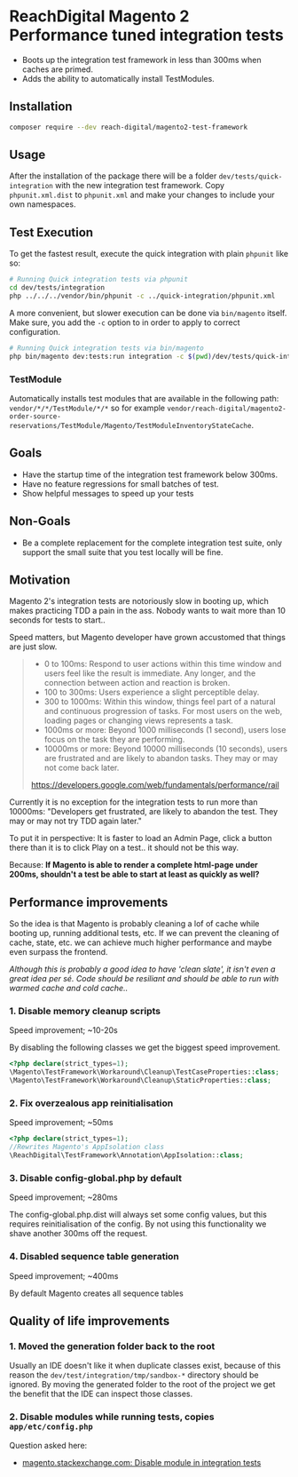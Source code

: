 # ReachDigital Magento 2 Performance tuned integration tests

- Boots up the integration test framework in less than 300ms when caches are
  primed.
- Adds the ability to automatically install TestModules.

## Installation

```bash
composer require --dev reach-digital/magento2-test-framework
```

## Usage

After the installation of the package there will be a folder
`dev/tests/quick-integration` with the new integration test framework. Copy
`phpunit.xml.dist` to `phpunit.xml` and make your changes to include your own
namespaces.

## Test Execution

To get the fastest result, execute the quick integration with plain `phpunit`
like so:

```bash
# Running Quick integration tests via phpunit
cd dev/tests/integration
php ../../../vendor/bin/phpunit -c ../quick-integration/phpunit.xml
```

A more convenient, but slower execution can be done via `bin/magento` itself.
Make sure, you add the `-c` option to in order to apply to correct
configuration.

```bash
# Running Quick integration tests via bin/magento
php bin/magento dev:tests:run integration -c $(pwd)/dev/tests/quick-integration/phpunit.xml
```

### TestModule

Automatically installs test modules that are available in the following path:
`vendor/*/*/TestModule/*/*` so for example
`vendor/reach-digital/magento2-order-source-reservations/TestModule/Magento/TestModuleInventoryStateCache`.

## Goals

- Have the startup time of the integration test framework below 300ms.
- Have no feature regressions for small batches of test.
- Show helpful messages to speed up your tests

## Non-Goals

- Be a complete replacement for the complete integration test suite, only
  support the small suite that you test locally will be fine.

## Motivation

Magento 2's integration tests are notoriously slow in booting up, which makes
practicing TDD a pain in the ass. Nobody wants to wait more than 10 seconds for
tests to start..

Speed matters, but Magento developer have grown accustomed that things are just
slow.

> - 0 to 100ms: Respond to user actions within this time window and users feel
>   like the result is immediate. Any longer, and the connection between action
>   and reaction is broken.
> - 100 to 300ms: Users experience a slight perceptible delay.
> - 300 to 1000ms: Within this window, things feel part of a natural and
>   continuous progression of tasks. For most users on the web, loading pages or
>   changing views represents a task.
> - 1000ms or more: Beyond 1000 milliseconds (1 second), users lose focus on the
>   task they are performing.
> - 10000ms or more: Beyond 10000 milliseconds (10 seconds), users are
>   frustrated and are likely to abandon tasks. They may or may not come back
>   later.
>
> https://developers.google.com/web/fundamentals/performance/rail

Currently it is no exception for the integration tests to run more than 10000ms:
"Developers get frustrated, are likely to abandon the test. They may or may not
try TDD again later."

To put it in perspective: It is faster to load an Admin Page, click a button
there than it is to click Play on a test.. it should not be this way.

Because: **If Magento is able to render a complete html-page under 200ms,
shouldn't a test be able to start at least as quickly as well?**

## Performance improvements

So the idea is that Magento is probably cleaning a lof of cache while booting
up, running additional tests, etc. If we can prevent the cleaning of cache,
state, etc. we can achieve much higher performance and maybe even surpass the
frontend.

_Although this is probably a good idea to have 'clean slate', it isn't even a
great idea per sé. Code should be resiliant and should be able to run with
warmed cache and cold cache.._

### 1. Disable memory cleanup scripts

Speed improvement; ~10-20s

By disabling the following classes we get the biggest speed improvement.

```php
<?php declare(strict_types=1);
\Magento\TestFramework\Workaround\Cleanup\TestCaseProperties::class;
\Magento\TestFramework\Workaround\Cleanup\StaticProperties::class;
```

### 2. Fix overzealous app reinitialisation

Speed improvement; ~50ms

```php
<?php declare(strict_types=1);
//Rewrites Magento's AppIsolation class
\ReachDigital\TestFramework\Annotation\AppIsolation::class;
```

### 3. Disable config-global.php by default

Speed improvement; ~280ms

The config-global.php.dist will always set some config values, but this requires
reinitialisation of the config. By not using this functionality we shave another
300ms off the request.

### 4. Disabled sequence table generation

Speed improvement; ~400ms

By default Magento creates all sequence tables

## Quality of life improvements

### 1. Moved the generation folder back to the root

Usually an IDE doesn't like it when duplicate classes exist, because of this
reason the `dev/test/integration/tmp/sandbox-*` directory should be ignored. By
moving the generated folder to the root of the project we get the benefit that
the IDE can inspect those classes.

### 2. Disable modules while running tests, copies `app/etc/config.php`

Question asked here:

- [magento.stackexchange.com: Disable module in integration tests](https://magento.stackexchange.com/questions/221736/disable-module-in-integration-tests-how-is-the-sandbox-config-php-written)
